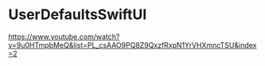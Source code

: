 # UserDefaultsSwiftUI

https://www.youtube.com/watch?v=9u0HTmpbMeQ&list=PL_csAAO9PQ8Z9QxzfRxpN1YrVHXmncTSU&index=2
